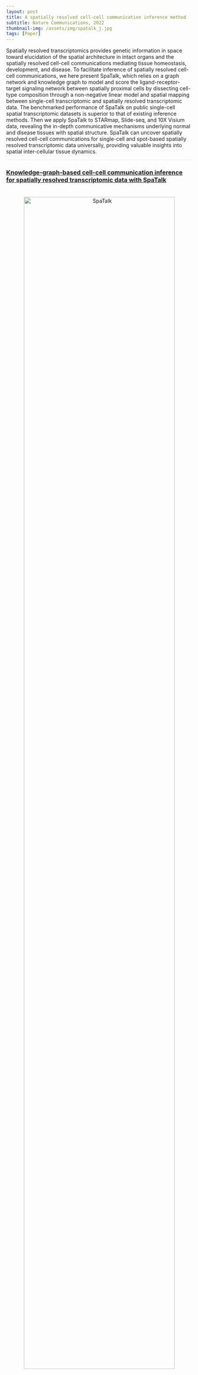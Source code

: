 ```yaml
---
layout: post
title: A spatially resolved cell-cell communication inference method
subtitle: Nature Communications, 2022
thumbnail-img: /assets/img/spatalk_j.jpg
tags: [Paper]
---
```


Spatially resolved transcriptomics provides genetic information in space toward elucidation of the spatial architecture in intact organs and the spatially resolved cell-cell communications mediating tissue homeostasis, development, and disease. To facilitate inference of spatially resolved cell-cell communications, we here present SpaTalk, which relies on a graph network and knowledge graph to model and score the ligand-receptor-target signaling network between spatially proximal cells by dissecting cell-type composition through a non-negative linear model and spatial mapping between single-cell transcriptomic and spatially resolved transcriptomic data. The benchmarked performance of SpaTalk on public single-cell spatial transcriptomic datasets is superior to that of existing inference methods. Then we apply SpaTalk to STARmap, Slide-seq, and 10X Visium data, revealing the in-depth communicative mechanisms underlying normal and disease tissues with spatial structure. SpaTalk can uncover spatially resolved cell-cell communications for single-cell and spot-based spatially resolved transcriptomic data universally, providing valuable insights into spatial inter-cellular tissue dynamics.

<hr style="max-width:100%;height:1px;background:#eaeaea;border:none;">

<h3><a href="https://doi.org/10.1038/s41467-022-32111-8">Knowledge-graph-based cell-cell communication inference for spatially resolved transcriptomic data with SpaTalk</a></h3>
<div style="text-align: center;padding-top: 20px;padding-bottom: 20px;">
  <a href="https://doi.org/10.1038/s41467-022-32111-8">
  <img src="https://raw.githubusercontent.com/ZJUFanLab/SpaTalk/refs/heads/main/img/SpaTalk.png" alt="SpaTalk" style="width: 90%; height: auto;transition: transform 0.3s ease;" onmouseover="this.style.transform='scale(1.05)'" onmouseout="this.style.transform='scale(1)'" />
  </a>
</div>

<hr style="max-width:100%;height:1px;background:#eaeaea;border:none;">

<h3><a href="https://github.com/ZJUFanLab/SpaTalk">URL</a></h3>
<div>
<a href="https://github.com/ZJUFanLab/SpaTalk">https://github.com/ZJUFanLab/SpaTalk</a>
</div>

<h3><a href="https://doi.org/10.1038/s41467-022-32111-8">Publication</a></h3>
<div>
<a href="https://doi.org/10.1038/s41467-022-32111-8">https://doi.org/10.1038/s41467-022-32111-8</a>
</div>
